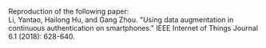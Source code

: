 Reproduction of the following paper:  
Li, Yantao, Hailong Hu, and Gang Zhou. "Using data augmentation in continuous authentication on smartphones." IEEE Internet of Things Journal 6.1 (2018): 628-640.

